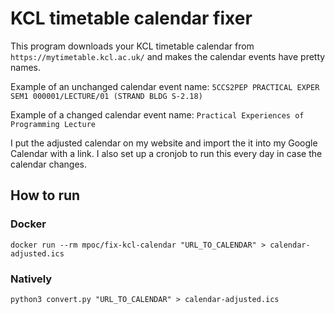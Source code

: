 # KCL timetable calendar fixer

This program downloads your KCL timetable calendar from `https://mytimetable.kcl.ac.uk/` and makes the calendar events have pretty names.

Example of an unchanged calendar event name: `5CCS2PEP PRACTICAL EXPER SEM1 000001/LECTURE/01 (STRAND BLDG S-2.18)`

Example of a changed calendar event name: `Practical Experiences of Programming Lecture`

I put the adjusted calendar on my website and import the it into my Google Calendar with a link. I also set up a cronjob to run this every day in case the calendar changes.

## How to run

### Docker

```console
docker run --rm mpoc/fix-kcl-calendar "URL_TO_CALENDAR" > calendar-adjusted.ics
```

### Natively

```console
python3 convert.py "URL_TO_CALENDAR" > calendar-adjusted.ics
```
